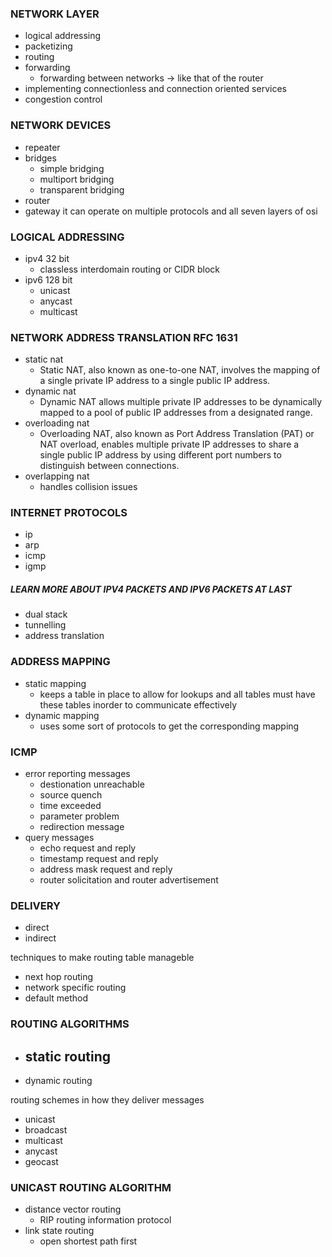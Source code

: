 ### NETWORK LAYER
- logical addressing
- packetizing
- routing
- forwarding
	- forwarding between networks -> like that of the router
- implementing connectionless and connection oriented services
- congestion control

### NETWORK DEVICES
- repeater
- bridges
	- simple bridging
	- multiport bridging
	- transparent bridging
- router
- gateway it can operate on multiple protocols and all seven layers of osi

### LOGICAL ADDRESSING
- ipv4 32 bit
	- classless interdomain routing or CIDR block
- ipv6 128 bit
	- unicast
	- anycast
	- multicast

### NETWORK ADDRESS TRANSLATION RFC 1631
- static nat
	- Static NAT, also known as one-to-one NAT, involves the mapping of a single private IP address to a single public IP address.
- dynamic nat
	- Dynamic NAT allows multiple private IP addresses to be dynamically mapped to a pool of public IP addresses from a designated range.
- overloading nat 
	- Overloading NAT, also known as Port Address Translation (PAT) or NAT overload, enables multiple private IP addresses to share a single public IP address by using different port numbers to distinguish between connections.
- overlapping nat
	- handles collision issues

### INTERNET PROTOCOLS
- ip
- arp
- icmp
- igmp


##### LEARN MORE ABOUT IPV4 PACKETS AND IPV6 PACKETS AT LAST

- dual stack
- tunnelling
- address translation



### ADDRESS MAPPING
- static mapping
	- keeps a table in place to allow for lookups and all tables must have these tables inorder to communicate effectively
- dynamic mapping
	- uses some sort of protocols to get the corresponding mapping 
### ICMP
- error reporting messages
	- destionation unreachable
	- source quench
	- time exceeded
	- parameter problem
	- redirection message
- query messages
	- echo request and reply
	- timestamp request and reply
	- address mask request and reply
	- router solicitation and router advertisement


### DELIVERY
- direct
- indirect

techniques to make routing table manageble
- next hop routing
- network specific routing
- default method


### ROUTING ALGORITHMS
- static routing
	- 
- dynamic routing


routing schemes in how they deliver messages
- unicast
- broadcast
- multicast
- anycast
- geocast


### UNICAST ROUTING ALGORITHM
- distance vector routing
	- RIP routing information protocol 
- link state routing
	- open shortest path first


